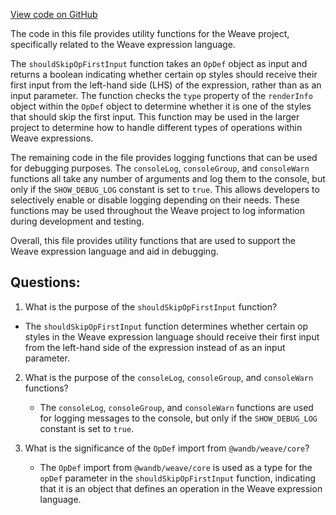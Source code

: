 [View code on GitHub](https://github.com/wandb/weave/weave-js/src/util.ts)

The code in this file provides utility functions for the Weave project, specifically related to the Weave expression language. 

The `shouldSkipOpFirstInput` function takes an `OpDef` object as input and returns a boolean indicating whether certain op styles should receive their first input from the left-hand side (LHS) of the expression, rather than as an input parameter. The function checks the `type` property of the `renderInfo` object within the `OpDef` object to determine whether it is one of the styles that should skip the first input. This function may be used in the larger project to determine how to handle different types of operations within Weave expressions.

The remaining code in the file provides logging functions that can be used for debugging purposes. The `consoleLog`, `consoleGroup`, and `consoleWarn` functions all take any number of arguments and log them to the console, but only if the `SHOW_DEBUG_LOG` constant is set to `true`. This allows developers to selectively enable or disable logging depending on their needs. These functions may be used throughout the Weave project to log information during development and testing.

Overall, this file provides utility functions that are used to support the Weave expression language and aid in debugging.
## Questions: 
 1. What is the purpose of the `shouldSkipOpFirstInput` function?
   - The `shouldSkipOpFirstInput` function determines whether certain op styles in the Weave expression language should receive their first input from the left-hand side of the expression instead of as an input parameter.

2. What is the purpose of the `consoleLog`, `consoleGroup`, and `consoleWarn` functions?
   - The `consoleLog`, `consoleGroup`, and `consoleWarn` functions are used for logging messages to the console, but only if the `SHOW_DEBUG_LOG` constant is set to `true`.

3. What is the significance of the `OpDef` import from `@wandb/weave/core`?
   - The `OpDef` import from `@wandb/weave/core` is used as a type for the `opDef` parameter in the `shouldSkipOpFirstInput` function, indicating that it is an object that defines an operation in the Weave expression language.